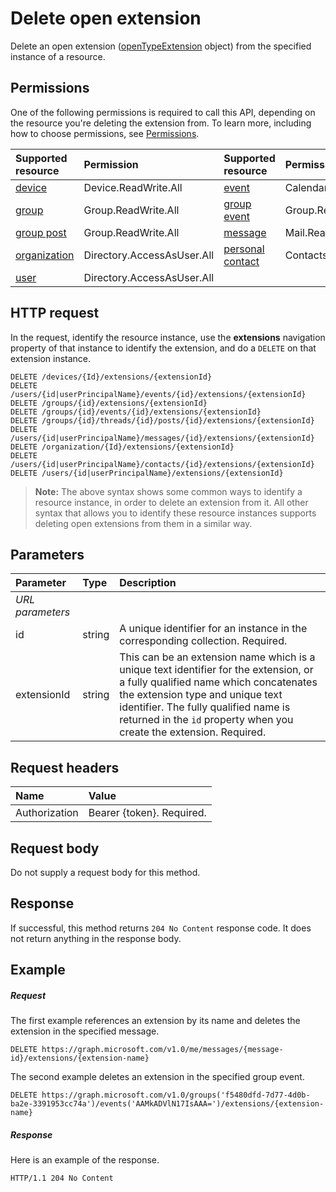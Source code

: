 # Delete open extension

Delete an open extension ([openTypeExtension](../resources/openTypeExtension.md) object) from the specified instance of a resource. 

## Permissions

One of the following permissions is required to call this API, depending on the resource you're deleting the extension from. To learn more, including how to choose permissions, see [Permissions](../../../concepts/permissions_reference.md).

|**Supported resource**|**Permission**|**Supported resource**|**Permission** |
|:-----|:-----|:-----|:-----|
| [device](../resources/device.md) | Device.ReadWrite.All | [event](../resources/event.md) | Calendars.ReadWrite |
| [group](../resources/group.md) | Group.ReadWrite.All | [group event](../resources/event.md) | Group.ReadWrite.All |
| [group post](../resources/post.md) | Group.ReadWrite.All | [message](../resources/message.md) | Mail.ReadWrite |
| [organization](../resources/organization.md) | Directory.AccessAsUser.All | [personal contact](../resources/contact.md) | Contacts.ReadWrite |
| [user](../resources/user.md) | Directory.AccessAsUser.All | | |

## HTTP request
In the request, identify the resource instance, use the **extensions** 
navigation property of that instance to identify the extension, and do a `DELETE` on that extension instance.

<!-- { "blockType": "ignored" } -->
```http
DELETE /devices/{Id}/extensions/{extensionId}
DELETE /users/{id|userPrincipalName}/events/{id}/extensions/{extensionId}
DELETE /groups/{id}/extensions/{extensionId}
DELETE /groups/{id}/events/{id}/extensions/{extensionId}
DELETE /groups/{id}/threads/{id}/posts/{id}/extensions/{extensionId}
DELETE /users/{id|userPrincipalName}/messages/{id}/extensions/{extensionId}
DELETE /organization/{Id}/extensions/{extensionId}
DELETE /users/{id|userPrincipalName}/contacts/{id}/extensions/{extensionId}
DELETE /users/{id|userPrincipalName}/extensions/{extensionId}
```

>**Note:** The above syntax shows some common ways to identify a resource instance, in order to delete an extension from it. 
All other syntax that allows you to identify these resource instances supports deleting open extensions from them in a similar way.

## Parameters
|**Parameter**|**Type**|**Description**|
|:-----|:-----|:-----|
|_URL parameters_|
|id|string|A unique identifier for an instance in the corresponding collection. Required.|
|extensionId|string|This can be an extension name which is a unique text identifier for the extension, or a fully qualified name which concatenates the extension type and unique text identifier. The fully qualified name is returned in the `id` property when you create the extension. Required.|

## Request headers
| Name       | Value |
|:---------------|:----------|
| Authorization | Bearer {token}. Required. |

## Request body
Do not supply a request body for this method.

## Response

If successful, this method returns `204 No Content` response code. It does not return anything in the response body.

## Example
##### Request
The first example references an extension by its name and deletes the extension in the specified message.
<!-- {
  "blockType": "request",
  "name": "delete_opentypeextension"
}-->
```http
DELETE https://graph.microsoft.com/v1.0/me/messages/{message-id}/extensions/{extension-name}
```

The second example deletes an extension in the specified group event.

<!-- { "blockType": "ignored" } -->
```http
DELETE https://graph.microsoft.com/v1.0/groups('f5480dfd-7d77-4d0b-ba2e-3391953cc74a')/events('AAMkADVlN17IsAAA=')/extensions/{extension-name}
```

 

##### Response
Here is an example of the response.
<!-- {
  "blockType": "response",
  "truncated": false
} -->
```http
HTTP/1.1 204 No Content
```

<!-- uuid: 8fcb5dbc-d5aa-4681-8e31-b001d5168d79
2015-10-25 14:57:30 UTC -->
<!-- {
  "type": "#page.annotation",
  "description": "Delete opentypeextension",
  "keywords": "",
  "section": "documentation",
  "tocPath": ""
}-->